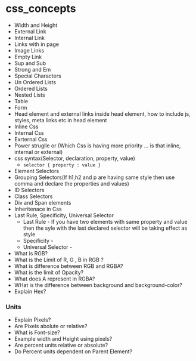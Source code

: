 # css_concepts


* Width and Height
* External Link
* Internal Link
* Links with in page
* Image Links
* Empty Link
* Sup and Sub
* Strong and Em
* Special Characters
* Un Ordered Lists
* Ordered Lists
* Nested Lists
* Table
* Form
* Head element and external links inside head element, how to include js, styles, meta links etc in head element
* Inline Css
* Internal Css
* Exrternal Css
* Power struglle or (Which Css is having more priority ... is that inline, internal or external)
* css syntax(Selector, declaration, property, value)
    * ```selector { property : value }```
* Element Selectors
* Grouping Selectors(If h1,h2 and p are having same style then use comma and declare the properties and values)
* ID Selectors
* Class Selectors
* Div and Span elements
* Inheritenace in Css
* Last Rule, Specificity, Universal Selector
    * Last Rule - If you have two elements with same property and value then the syle with the last declared selector will be taking effect as style
    * Specificity - 
    * Universal Selector - 
* What is RGB?
* What is the Limit of R, G , B in RGB ?
* What is difference between RGB and RGBA?
* What is the limit of Opacity?
* What does A represent in RGBA?
* WHat is the difference between background and background-color?
* Explain Hex?
### Units ###
* Explain Pixels?
* Are Pixels abolute or relative?
* What is Font-size?
* Example width and Height using pixels?
* Are percent units relative or absolute?
* Do Percent units dependent on Parent Element?

